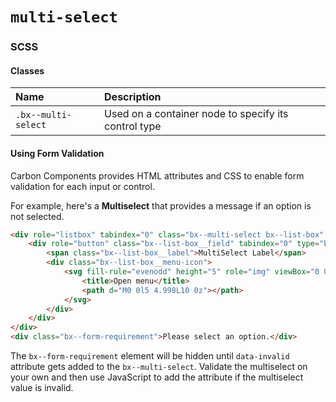# `multi-select`

### SCSS

#### Classes

| Name  | Description |
|:------|:-------------|
| `.bx--multi-select` | Used on a container node to specify its control type |

#### Using Form Validation

Carbon Components provides HTML attributes and CSS to enable form validation for each input or control.

For example, here's a __Multiselect__ that provides a message if an option is not selected.

```html
<div role="listbox" tabindex="0" class="bx--multi-select bx--list-box" data-invalid="true">
    <div role="button" class="bx--list-box__field" tabindex="0" type="button" aria-label="open menu" aria-expanded="false" aria-haspopup="true" data-toggle="true">
        <span class="bx--list-box__label">MultiSelect Label</span>
        <div class="bx--list-box__menu-icon">
            <svg fill-rule="evenodd" height="5" role="img" viewBox="0 0 10 5" width="10" alt="Open menu" aria-label="Open menu">
                <title>Open menu</title>
                <path d="M0 0l5 4.998L10 0z"></path>
            </svg>
        </div>
    </div>
</div>
<div class="bx--form-requirement">Please select an option.</div>
```

The `bx--form-requirement` element will be hidden until `data-invalid` attribute gets added to the `bx--multi-select`.
Validate the multiselect on your own and then use JavaScript to add the attribute if the multiselect value is invalid.
